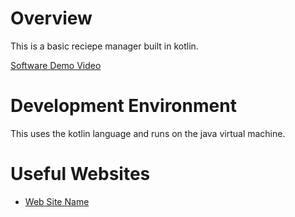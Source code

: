 # Overview

This is a basic reciepe manager built in kotlin.

[Software Demo Video](https://youtu.be/P0ngHXZ-Xhs)

# Development Environment

This uses the kotlin language and runs on the java virtual machine.

# Useful Websites

- [Web Site Name](https://kotlinlang.org/docs/home.html)